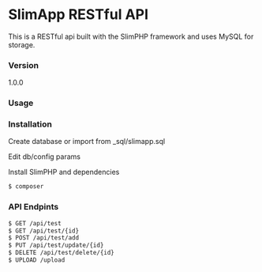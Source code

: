 # SlimApp RESTful API

This is a RESTful api built with the SlimPHP framework and uses MySQL for storage.

### Version
1.0.0

### Usage


### Installation

Create database or import from _sql/slimapp.sql

Edit db/config params

Install SlimPHP and dependencies

```sh
$ composer
```
### API Endpints
```sh
$ GET /api/test
$ GET /api/test/{id}
$ POST /api/test/add
$ PUT /api/test/update/{id}
$ DELETE /api/test/delete/{id}
$ UPLOAD /upload
```
